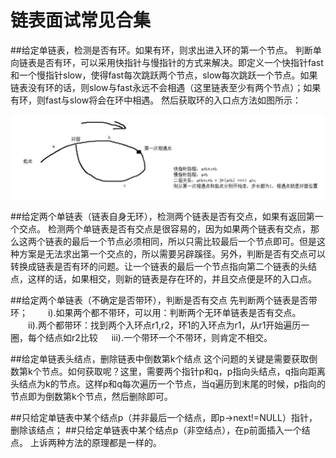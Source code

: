 # 链表面试常见合集


##给定单链表，检测是否有环。如果有环，则求出进入环的第一个节点。
判断单向链表是否有环，可以采用快指针与慢指针的方式来解决。即定义一个快指针fast和一个慢指针slow，使得fast每次跳跃两个节点，slow每次跳跃一个节点。如果链表没有环的话，则slow与fast永远不会相遇（这里链表至少有两个节点）；如果有环，则fast与slow将会在环中相遇。
然后获取环的入口点方法如图所示：


![](./images/231605460626297.png)

##给定两个单链表（链表自身无环），检测两个链表是否有交点，如果有返回第一个交点。
检测两个单链表是否有交点是很容易的，因为如果两个链表有交点，那么这两个链表的最后一个节点必须相同，所以只需比较最后一个节点即可。但是这种方案是无法求出第一个交点的，所以需要另辟蹊径。另外，判断是否有交点可以转换成链表是否有环的问题。让一个链表的最后一个节点指向第二个链表的头结点，这样的话，如果相交，则新的链表是存在环的，并且交点便是环的入口点。

##给定两个单链表（不确定是否带环），判断是否有交点
先判断两个链表是否带环；
　　i).如果两个都不带环，可以用：判断两个无环单链表是否有交点。
　　ii).两个都带环：找到两个入环点r1,r2，环1的入环点为r1，从r1开始遍历一圈，每个结点如r2比较
　 iii).一个带环一个不带环，则肯定不相交。

##给定单链表头结点，删除链表中倒数第k个结点
这个问题的关键是需要获取倒数第k个节点。如何获取呢？这里，需要两个指针p和q，p指向头结点，q指向距离头结点为k的节点。这样p和q每次遍历一个节点，当q遍历到末尾的时候，p指向的节点即为倒数第k个节点，然后删除即可。

##只给定单链表中某个结点p（并非最后一个结点，即p->next!=NULL）指针，删除该结点；
##只给定单链表中某个结点p（非空结点），在p前面插入一个结点。
上诉两种方法的原理都是一样的。
